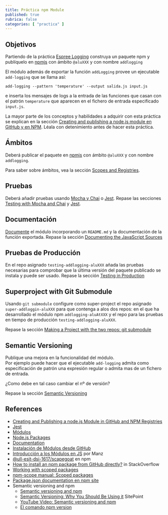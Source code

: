 ```yaml
---
title: Práctica npm Module
published: true
rubrica: false
categories: [ "practica" ]
---
```


## Objetivos

Partiendo de la práctica [Espree Logging]({{site.baseurl}}/practicas/esprima-logging) construya un paquete npm y 
publíquelo en [npmjs](https://www.npmjs.com/) con ámbito `@aluXXX` y con nombre `addlogging` 

El módulo además de exportar la función `addLogging` provee un ejecutable `add-logging` que se llama así:

```
add-logging --pattern 'temperature' --output salida.js input.js
```

e inserta los mensajes de logs a la entrada de las funciones que casan con el patrón `temperature` que aparecen en  el fichero de entrada especificado `input.js`.


La mayor parte de los conceptos y habilidades a adquirir con esta práctica se explican en la sección [Creating and publishing a node.js module en GitHub y en NPM]({{site.baseurl}}/assets/introduccion-a-javascript/creating-and-publishing-npm-module). Léala con detenimiento antes de hacer esta práctica. 

## Ámbitos

Deberá publicar el paquete en [npmjs](https://www.npmjs.com/) con ámbito `@aluXXX` y con nombre `addlogging`.

Para saber sobre ámbitos, vea la sección [Scopes and Registries]({{site.baseurl}}/assets/temas/introduccion-a-javascript/creating-and-publishing-npm-module#scopes-and-registries).

## Pruebas

Deberá añadir pruebas usando [Mocha y Chai]({{site.baseurl}}/assets/temas/introduccion-a-javascript/creating-and-publishing-npm-module#testing-with-mocha-and-chai) o [Jest]({{site.baseurl}}/assets/temas/introduccion-a-javascript/jest).
Repase las secciones [Testing with Mocha and Chai]({{site.baseurl}}/assets/temas/introduccion-a-javascript/#testing-with-mocha-and-chai) y [Jest]({{site.baseurl}}/assets/temas/introduccion-a-javascript/jest).

## Documentación

[Documente]({{site.baseurl}}/assets/temas/introduccion-a-javascript/documentation)
el módulo incorporando un `README.md` y la documentación de la función exportada.
Repase la sección [Documenting the JavaScript Sources]({{site.baseurl}}/assets/temas/introduccion-a-javascript/creating-and-publishing-npm-module#documenting-the-javascript-sources)

## Pruebas de Producción

En el repo asignado `testing-addlogging-aluXXX` añada las pruebas necesarias
para comprobar que la última versión del paquete publicado se instala y puede ser usado.
Repase la sección [Testing in Production]({{site.baseurl}}/assets/temas/introduccion-a-javascript/creating-and-publishing-npm-module#testing-in-production)

## Superproject with Git Submodule

Usando `git submodule` configure como super-project el repo asignado `super-addloggin-aluXXX` para que contenga
a alos dos repos: en el que ha desarrollado el módulo npm `addlogging-aluAtXXX` y el repo para las pruebas en tiempo de producción `testing-addlogging-aluXXX`.

Repase la sección [Making a Project with the two repos: git submodule]({{site.baseurl}}//assets/temas/introduccion-a-javascript/creating-and-publishing-npm-module#making-a-project-with-the-two-repos-git-submodule)

## Semantic Versioning

Publique una mejora en la funcionalidad del módulo.  
Por ejemplo puede hacer que el ejecutable `add-logging` admita como especificación de patrón  una expresión regular o admita mas de un fichero de entrada.

¿Como debe en tal caso cambiar el nº de versión?

Repase la sección [Semantic Versioning]({{site.baseurl}}/assets/temas/introduccion-a-javascript/creating-and-publishing-npm-module#semantic-versioning)

## References

* [Creating and Publishing a node.js Module in GitHub and NPM Registries]({{site.baseurl}}/assets/temas/introduccion-a-javascript/creating-and-publishing-npm-module)
* [Jest]({{site.baseurl}}/assets/temas/introduccion-a-javascript/jest)
* [Módulos]({{site.baseurl}}/assets/temas/introduccion-a-javascript/modulos)
* [Node.js Packages]({{site.baseurl}}/assets/temas/introduccion-a-javascript/nodejspackages)
* [Documentation]({{site.baseurl}}/assets/temas/introduccion-a-javascript/documentation)
* [Instalación de Módulos desde GitHub]({{site.baseurl}}/assets/temas/introduccion-a-javascript/nodejspackages.html#instalaci%C3%B3n-desde-github)
* [Introducción a los Módulos en JS](https://lenguajejs.com/automatizadores/introduccion/commonjs-vs-es-modules/) por Manz
* [@ull-esit-dsi-1617/scapegoat](https://www.npmjs.com/package/@ull-esit-dsi-1617/scapegoat) en npm
* [How to install an npm package from GitHub directly?](https://stackoverflow.com/questions/17509669/how-to-install-an-npm-package-from-github-directly) in StackOverflow
* [Working with scoped packages](https://docs.npmjs.com/getting-started/scoped-packages)
* [npm-scope manual: Scoped packages](https://docs.npmjs.com/misc/scope#publishing-public-scoped-packages-to-the-public-npm-registry)
* [Package.json documentation en npm site](https://docs.npmjs.com/files/package.json)
* Semantic versioning and npm
    * [Semantic versioning and npm](https://docs.npmjs.com/getting-started/semantic-versioning)
    * [Semantic Versioning: Why You Should Be Using it](https://www.sitepoint.com/semantic-versioning-why-you-should-using/) SitePoint
    * [YouTube Video: Semantic versioning and npm](https://youtu.be/kK4Meix58R4)
    * [El comando npm version](https://docs.npmjs.com/cli/version)
